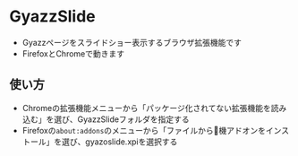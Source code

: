 # GyazzSlide

* Gyazzページをスライドショー表示するブラウザ拡張機能です
* FirefoxとChromeで動きます

## 使い方

* Chromeの拡張機能メニューから「パッケージ化されてない拡張機能を読み込む」を選び、GyazzSlideフォルダを指定する
* Firefoxの```about:addons```のメニューから「ファイルから機アドオンをインストール」を選び、gyazoslide.xpiを選択する
